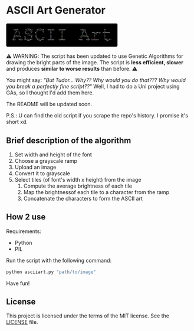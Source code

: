 # ASCII Art Generator

<img src="docs/logo.png" alt="Logo" width="60%" height="60%">

⚠️ WARNING: The script has been updated to use Genetic Algorithms for drawing the bright parts of the image. The script is **less efficient, slower** and produces **similar to worse results** than before. ⚠️

You might say: *"But Tudor... Why?? Why would you do that??? Why would you break a perfectly fine script??"* Well, I had to do a Uni project using GAs, so I thought I'd add them here.

The README will be updated soon.

P.S.: U can find the old script if you scrape the repo's history. I promise it's short xd.

## Brief description of the algorithm

1. Set width and height of the font
2. Choose a grayscale ramp
3. Upload an image
4. Convert it to grayscale
5. Select tiles (of font's width x height) from the image
   1. Compute the average brightness of each tile
   2. Map the brightnessof each tile to a character from the ramp
   3. Concatenate the characters to form the ASCII art

## How 2 use

Requirements:

- Python
- PIL

Run the script with the following command:

```bash
python asciiart.py "path/to/image"
```

Have fun!

## License

This project is licensed under the terms of the MIT license. See the [LICENSE](LICENSE) file.
